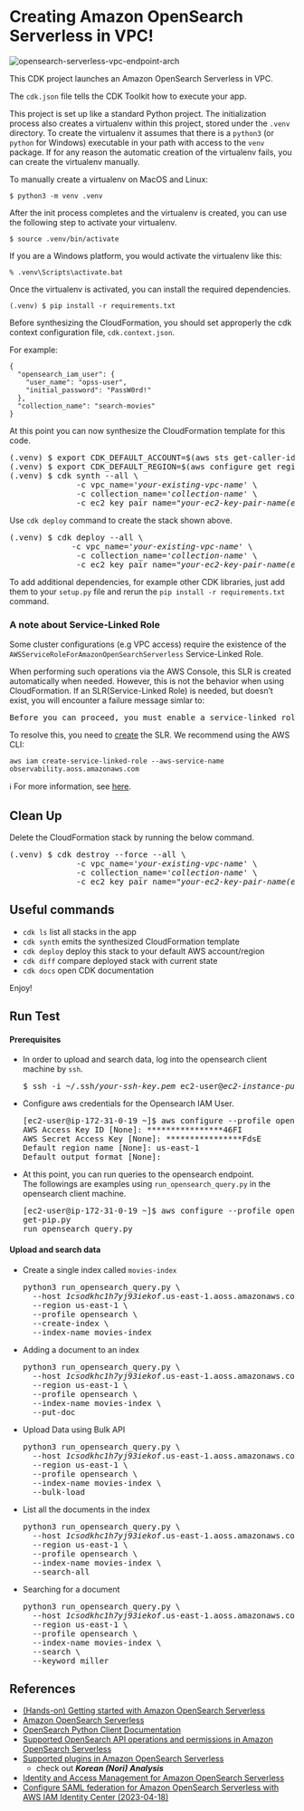 
# Creating Amazon OpenSearch Serverless in VPC!

![opensearch-serverless-vpc-endpoint-arch](./opensearch-serverless-vpc-endpoint-arch.svg)

This CDK project launches an Amazon OpenSearch Serverless in VPC.

The `cdk.json` file tells the CDK Toolkit how to execute your app.

This project is set up like a standard Python project.  The initialization
process also creates a virtualenv within this project, stored under the `.venv`
directory.  To create the virtualenv it assumes that there is a `python3`
(or `python` for Windows) executable in your path with access to the `venv`
package. If for any reason the automatic creation of the virtualenv fails,
you can create the virtualenv manually.

To manually create a virtualenv on MacOS and Linux:

```
$ python3 -m venv .venv
```

After the init process completes and the virtualenv is created, you can use the following
step to activate your virtualenv.

```
$ source .venv/bin/activate
```

If you are a Windows platform, you would activate the virtualenv like this:

```
% .venv\Scripts\activate.bat
```

Once the virtualenv is activated, you can install the required dependencies.

```
(.venv) $ pip install -r requirements.txt
```

Before synthesizing the CloudFormation, you should set approperly the cdk context configuration file, `cdk.context.json`.

For example:

```
{
  "opensearch_iam_user": {
    "user_name": "opss-user",
    "initial_password": "PassW0rd!"
  },
  "collection_name": "search-movies"
}
```

At this point you can now synthesize the CloudFormation template for this code.

<pre>
(.venv) $ export CDK_DEFAULT_ACCOUNT=$(aws sts get-caller-identity --query Account --output text)
(.venv) $ export CDK_DEFAULT_REGION=$(aws configure get region)
(.venv) $ cdk synth --all \
              -c vpc_name='<i>your-existing-vpc-name</i>' \
              -c collection_name='<i>collection-name</i>' \
              -c ec2_key_pair_name="<i>your-ec2-key-pair-name(exclude .pem extension)</i>"
</pre>

Use `cdk deploy` command to create the stack shown above.

<pre>
(.venv) $ cdk deploy --all \
             -c vpc_name='<i>your-existing-vpc-name</i>' \
              -c collection_name='<i>collection-name</i>' \
              -c ec2_key_pair_name="<i>your-ec2-key-pair-name(exclude .pem extension)</i>"
</pre>

To add additional dependencies, for example other CDK libraries, just add
them to your `setup.py` file and rerun the `pip install -r requirements.txt`
command.

### A note about Service-Linked Role
Some cluster configurations (e.g VPC access) require the existence of the `AWSServiceRoleForAmazonOpenSearchServerless` Service-Linked Role.

When performing such operations via the AWS Console, this SLR is created automatically when needed. However, this is not the behavior when using CloudFormation. If an SLR(Service-Linked Role) is needed, but doesn’t exist, you will encounter a failure message simlar to:

<pre>
Before you can proceed, you must enable a service-linked role to give Amazon OpenSearch Service...
</pre>

To resolve this, you need to [create](https://docs.aws.amazon.com/IAM/latest/UserGuide/using-service-linked-roles.html#create-service-linked-role) the SLR. We recommend using the AWS CLI:

```
aws iam create-service-linked-role --aws-service-name observability.aoss.amazonaws.com
```

:information_source: For more information, see [here](https://docs.aws.amazon.com/opensearch-service/latest/developerguide/slr.html).

## Clean Up

Delete the CloudFormation stack by running the below command.

<pre>
(.venv) $ cdk destroy --force --all \
              -c vpc_name='<i>your-existing-vpc-name</i>' \
              -c collection_name='<i>collection-name</i>' \
              -c ec2_key_pair_name="<i>your-ec2-key-pair-name(exclude .pem extension)</i>"
</pre>

## Useful commands

 * `cdk ls`          list all stacks in the app
 * `cdk synth`       emits the synthesized CloudFormation template
 * `cdk deploy`      deploy this stack to your default AWS account/region
 * `cdk diff`        compare deployed stack with current state
 * `cdk docs`        open CDK documentation

Enjoy!

## Run Test

#### Prerequisites

* In order to upload and search data, log into the opensearch client machine by `ssh`.
  <pre>
  $ ssh -i ~/.ssh/<i>your-ssh-key.pem</i> ec2-user@<i>ec2-instance-public-ip</i>
  </pre>

* Configure aws credentials for the Opensearch IAM User.
  <pre>
  [ec2-user@ip-172-31-0-19 ~]$ aws configure --profile opensearch
  AWS Access Key ID [None]: ****************46FI
  AWS Secret Access Key [None]: ****************FdsE
  Default region name [None]: us-east-1
  Default output format [None]:
  </pre>

* At this point, you can run queries to the opensearch endpoint.<br/>
  The followings are examples using `run_opensearch_query.py` in the opensearch client machine.
  <pre>
  [ec2-user@ip-172-31-0-19 ~]$ aws configure --profile opensearch
  get-pip.py
  run_opensearch_query.py
  </pre>

#### Upload and search data

* Create a single index called `movies-index`
  <pre>
  python3 run_opensearch_query.py \
    --host <i>1csodkhc1h7yj93iekof</i>.us-east-1.aoss.amazonaws.com \
    --region us-east-1 \
    --profile opensearch \
    --create-index \
    --index-name movies-index
  </pre>

* Adding a document to an index
  <pre>
  python3 run_opensearch_query.py \
    --host <i>1csodkhc1h7yj93iekof</i>.us-east-1.aoss.amazonaws.com \
    --region us-east-1 \
    --profile opensearch \
    --index-name movies-index \
    --put-doc
  </pre>

* Upload Data using Bulk API
  <pre>
  python3 run_opensearch_query.py \
    --host <i>1csodkhc1h7yj93iekof</i>.us-east-1.aoss.amazonaws.com \
    --region us-east-1 \
    --profile opensearch \
    --index-name movies-index \
    --bulk-load
  </pre>

* List all the documents in the index
  <pre>
  python3 run_opensearch_query.py \
    --host <i>1csodkhc1h7yj93iekof</i>.us-east-1.aoss.amazonaws.com \
    --region us-east-1 \
    --profile opensearch \
    --index-name movies-index \
    --search-all
  </pre>

* Searching for a document
  <pre>
  python3 run_opensearch_query.py \
    --host <i>1csodkhc1h7yj93iekof</i>.us-east-1.aoss.amazonaws.com \
    --region us-east-1 \
    --profile opensearch \
    --index-name movies-index \
    --search \
    --keyword miller
  </pre>

## References

 * [(Hands-on) Getting started with Amazon OpenSearch Serverless](https://catalog.us-east-1.prod.workshops.aws/workshops/f8d2c175-634d-4c5d-94cb-d83bbc656c6a/en-US)
 * [Amazon OpenSearch Serverless](https://docs.aws.amazon.com/opensearch-service/latest/developerguide/serverless.html)
 * [OpenSearch Python Client Documentation](https://opensearch-project.github.io/opensearch-py/index.html)
 * [Supported OpenSearch API operations and permissions in Amazon OpenSearch Serverless](https://docs.aws.amazon.com/opensearch-service/latest/developerguide/serverless-genref.html#serverless-operations)
 * [Supported plugins in Amazon OpenSearch Serverless](https://docs.aws.amazon.com/opensearch-service/latest/developerguide/serverless-genref.html#serverless-plugins)
   * check out ***Korean (Nori) Analysis***
 * [Identity and Access Management for Amazon OpenSearch Serverless](https://docs.aws.amazon.com/opensearch-service/latest/developerguide/security-iam-serverless.html)
 * [Configure SAML federation for Amazon OpenSearch Serverless with AWS IAM Identity Center (2023-04-18)](https://aws.amazon.com/blogs/big-data/configure-saml-federation-for-amazon-opensearch-serverless-with-aws-iam-identity-center/)
